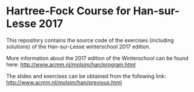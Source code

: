 # Hartree-Fock Course for Han-sur-Lesse 2017

This repository contains the source code of the exercises (including solutions) of the Han-sur-Lesse winterschool 2017 edition.

More information about the 2017 edition of the Winterschool can be found here:
http://www.acmm.nl/molsim/han/program.html

The slides and exercises can be obtained from the following link:
http://www.acmm.nl/molsim/han/previous.html
